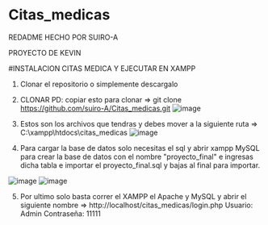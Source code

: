 # Citas_medicas

REDADME HECHO POR SUIRO-A

PROYECTO DE KEVIN

#INSTALACION CITAS MEDICA Y EJECUTAR EN XAMPP

1. Clonar el repositorio o simplemente descargalo
2. CLONAR
   PD: copiar esto para clonar => git clone https://github.com/suiro-A/Citas_medicas.git
![image](https://github.com/user-attachments/assets/eeef698d-d217-4950-b89c-73d45a23f976)

3. Estos son los archivos que tendras y debes mover a la siguiente ruta
   => C:\xampp\htdocs\citas_medicas
![image](https://github.com/user-attachments/assets/88529e92-cfbf-4b2f-93bd-ba3d2ef37c20)
4. Para cargar la base de datos solo necesitas el sql y abrir xampp MySQL para crear la base de datos con el nombre "proyecto_final" e ingresas dicha tabla e importar el proyecto_final.sql y bajas al final para importar.

![image](https://github.com/user-attachments/assets/c1bb2ed8-b172-4d26-8ffc-9c4e9ee2775a)
![image](https://github.com/user-attachments/assets/44f9b525-dc62-4200-ae48-378c496083f8)

5. Por ultimo solo basta correr el XAMPP el Apache y MySQL y abrir el siguiente nombre => http://localhost/citas_medicas/login.php
   Usuario: Admin
   Contraseña: 11111

